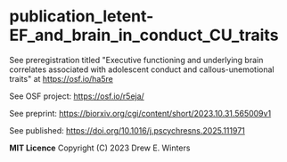 # publication_letent-EF_and_brain_in_conduct_CU_traits
See preregistration titled "Executive functioning and underlying brain correlates associated with adolescent conduct and callous-unemotional traits" at https://osf.io/ha5re

See OSF project: https://osf.io/r5eja/ 

See preprint: https://biorxiv.org/cgi/content/short/2023.10.31.565009v1 

See published: https://doi.org/10.1016/j.pscychresns.2025.111971

**MIT Licence**
Copyright (C) 2023 Drew E. Winters 


